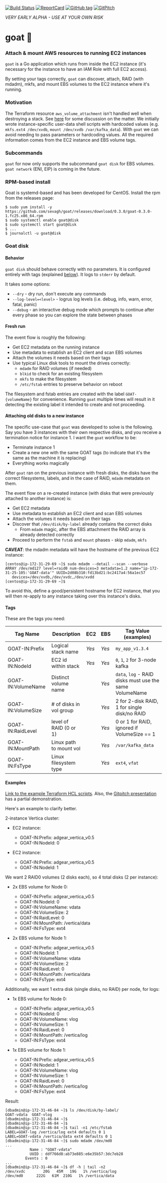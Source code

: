 [![Build Status](https://api.travis-ci.org/sevagh/goat.svg?branch=master)](https://travis-ci.org/sevagh/goat) [![ReportCard](http://goreportcard.com/badge/sevagh/goat)](http://goreportcard.com/report/sevagh/goat) [![GitHub tag](https://img.shields.io/github/tag/sevagh/goat.svg)](https://github.com/sevagh/goat/releases) [![GitPitch](https://gitpitch.com/assets/badge.svg)](https://gitpitch.com/sevagh/goat/gitpitch?grs=github&t=white)

*VERY EARLY ALPHA - USE AT YOUR OWN RISK*

# goat :goat:

### Attach & mount AWS resources to running EC2 instances

`goat` is a Go application which runs from inside the EC2 instance (it's necessary for the instance to have an IAM Role with full EC2 access).

By setting your tags correctly, `goat` can discover, attach, RAID (with mdadm), mkfs, and mount EBS volumes to the EC2 instance where it's running.

### Motivation

The Terraform resource `aws_volume_attachment` isn't handled well when destroying a stack. See [here](https://github.com/hashicorp/terraform/issues/9000) for some discussion on the matter. We initially wrote instance-specific user-data shell scripts with hardcoded values (e.g. `mkfs.ext4 /dev/xvdb`, `mount /dev/xvdb /var/kafka_data`). With `goat` we can avoid needing to pass parameters or hardcoding values. All the required information comes from the EC2 instance and EBS volume tags.

### Subcommands

`goat` for now only supports the subcommand `goat disk` for EBS volumes. `goat network` (ENI, EIP) is coming in the future.

### RPM-based install

Goat is systemd-based and has been developed for CentOS. Install the rpm from the releases page:

```
$ sudo yum install -y https://github.com/sevagh/goat/releases/download/0.3.0/goat-0.3.0-1.fc25.x86_64.rpm
$ sudo systemctl enable goat@disk
$ sudo systemctl start goat@disk
$ ...
$ journalctl -u goat@disk
```

### Goat disk

#### Behavior

`goat disk` should behave correctly with no parameters. It is configured entirely with tags (explained [below](#tags)). It logs to `stderr` by default.

It takes some options:

* `--dry` - dry run, don't execute any commands
* `--log-level=<level>` - logrus log levels (i.e. debug, info, warn, error, fatal, panic)
* `--debug` - an interactive debug mode which prompts to continue after every phase so you can explore the state between phases

#### Fresh run

The event flow is roughly the following:

* Get EC2 metadata on the running instance
* Use metadata to establish an EC2 client and scan EBS volumes
* Attach the volumes it needs based on their tags
* Use typical Linux disk tools to mount the drives correctly:
    * `mdadm` for RAID volumes (if needed)
    * `blkid` to check for an existing filesystem
    * `mkfs` to make the filesystem
    * `/etc/fstab` entries to preserve behavior on reboot

The filesystem and fstab entries are created with the label `GOAT-{volumeName}` for convenience. Running `goat` multiple times will result in it detecting the existing label it intended to create and not proceeding.

#### Attaching old disks to a new instance

The specific use-case that `goat` was developed to solve is the following. Say you have 3 instances with their own respective disks, and you receive a termination notice for instance 1. I want the `goat` workflow to be:

* Terminate instance 1
* Create a new one with the same GOAT tags (to indicate that it's the same as the machine it is replacing)
* Everything works magically

After `goat` ran on the previous instance with fresh disks, the disks have the correct filesystems, labels, and in the case of RAID, `mdadm` metadata on them.

The event flow on a re-created instance (with disks that were previously attached to another instance) is:

* Get EC2 metadata
* Use metadata to establish an EC2 client and scan EBS volumes
* Attach the volumes it needs based on their tags
* Discover that `/dev/disk/by-label` already contains the correct disks
    * From `mdadm` magic, after the EBS attachment the RAID array is already detected correctly
* Proceed to perform the `fstab` and `mount` phases - skip `mdadm`, `mkfs`

**CAVEAT**: the mdadm metadata will have the hostname of the previous EC2 instance:

```
[centos@ip-172-31-29-69 ~]$ sudo mdadm --detail --scan --verbose
ARRAY /dev/md127 level=raid0 num-devices=3 metadata=1.2 name="ip-172-31-25-105:'GOAT-data'" UUID=2d08b310:fd13bd21:bc2417a4:56a1ec57
   devices=/dev/xvdb,/dev/xvdc,/dev/xvdd
[centos@ip-172-31-29-69 ~]$
```

To avoid this, define a good/persistent hostname for EC2 instance, that you will then re-apply to any instance taking over this instance's disks.

#### Tags

These are the tags you need:

| Tag Name             | Description             | EC2     | EBS    | Tag Value (examples)                                             |
| -------------------- | ----------------------- | ------- | -----  | ---------------------------------------------------------------- |
| GOAT-IN:Prefix       | Logical stack name      | *Yes*   | *Yes*  | `my_app_v1.3.4`                                                  |
| GOAT-IN:NodeId       | EC2 id within stack     | *Yes*   | *Yes*  | `0`, `1`, `2` for 3-node kafka                                   |
| GOAT-IN:VolumeName   | Distinct volume name    |         | *Yes*  | `data`, `log` - RAID disks must use the same VolumeName          |
| GOAT-IN:VolumeSize   | # of disks in vol group |         | *Yes*  | 2 for 2-disk RAID, 1 for single disk/no RAID                     |
| GOAT-IN:RaidLevel    | level of RAID (0 or 1)  |         | *Yes*  | 0 or 1 for RAID, ignored if VolumeSize == 1                      |
| GOAT-IN:MountPath    | Linux path to mount vol |         | *Yes*  | `/var/kafka_data`                                                |
| GOAT-IN:FsType       | Linux filesystem type   |         | *Yes*  | `ext4`, `vfat`                                                   |

#### Examples

[Link to the example Terraform HCL scripts](https://github.com/sevagh/goat/tree/example). Also, the [Gitpitch presentation](https://gitpitch.com/sevagh/goat/gitpitch#) has a partial demonstration.

Here's an example to clarify better.

2-instance Vertica cluster:

* EC2 instance:
    * GOAT-IN:Prefix: adgear_vertica_v0.5 
    * GOAT-IN:NodeId: 0

* EC2 instance:
    * GOAT-IN:Prefix: adgear_vertica_v0.5 
    * GOAT-IN:NodeId: 1

We want 2 RAID0 volumes (2 disks each), so 4 total disks (2 per instance):

* 2x EBS volume for Node 0:
    * GOAT-IN:Prefix: adgear_vertica_v0.5
    * GOAT-IN:NodeId: 0
    * GOAT-IN:VolumeName: vdata
    * GOAT-IN:VolumeSize: 2
    * GOAT-IN:RaidLevel: 0
    * GOAT-IN:MountPath: /vertica/data
    * GOAT-IN:FsType: ext4

* 2x EBS volume for Node 1:
    * GOAT-IN:Prefix: adgear_vertica_v0.5
    * GOAT-IN:NodeId: 1
    * GOAT-IN:VolumeName: vdata
    * GOAT-IN:VolumeSize: 2
    * GOAT-IN:RaidLevel: 0
    * GOAT-IN:MountPath: /vertica/data
    * GOAT-IN:FsType: ext4

Additionally, we want 1 extra disk (single disks, no RAID) per node, for logs:

* 1x EBS volume for Node 0:
    * GOAT-IN:Prefix: adgear_vertica_v0.5
    * GOAT-IN:NodeId: 0
    * GOAT-IN:VolumeName: vlog
    * GOAT-IN:VolumeSize: 1
    * GOAT-IN:RaidLevel: 0
    * GOAT-IN:MountPath: /vertica/log
    * GOAT-IN:FsType: ext4

* 1x EBS volume for Node 1:
    * GOAT-IN:Prefix: adgear_vertica_v0.5
    * GOAT-IN:NodeId: 1
    * GOAT-IN:VolumeName: vlog
    * GOAT-IN:VolumeSize: 1
    * GOAT-IN:RaidLevel: 0
    * GOAT-IN:MountPath: /vertica/log
    * GOAT-IN:FsType: ext4

Result:

```
[dbadmin@ip-172-31-46-84 ~]$ ls /dev/disk/by-label/
GOAT-vdata  GOAT-vlog
[dbadmin@ip-172-31-46-84 ~]$
[dbadmin@ip-172-31-46-84 ~]$
[dbadmin@ip-172-31-46-84 ~]$ tail -n1 /etc/fstab
LABEL=GOAT-log /vertica/log ext4 defaults 0 1
LABEL=GOAT-vdata /vertica/data ext4 defaults 0 1
[dbadmin@ip-172-31-46-84 ~]$ sudo mdadm /dev/md0
...
           Name : "GOAT-vdata"
           UUID : ddf766d8:ab73e885:e6e35b57:3dc7eb28
         Events : 0
...
[dbadmin@ip-172-31-46-84 ~]$ df -h | tail -n2
/dev/xvdc        20G   45M   19G   1% /vertica/log
/dev/md0      222G   61M  210G   1% /vertica/data
```

